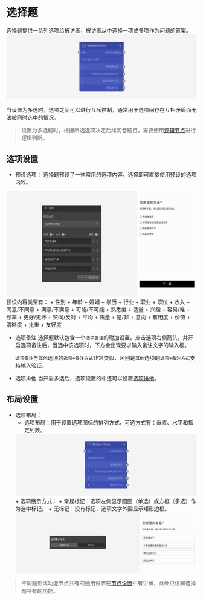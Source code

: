 ```index

```

```tag

```

```summary

```
# 选择题

选择题提供一系列选项给被访者，被访者从中选择一项或多项作为问题的答案。
<img src='../../assets/snapshots/node/multiple-choice/node.png'>

当设置为多选时，选项之间可以进行互斥控制，通常用于选项间存在互相矛盾而无法被同时选中的情况。

> 设置为多选题时，根据所选选项决定后续问卷题目，需要使用[逻辑节点](./logic.md)进行逻辑判断。

## 选项设置

+ 预设选项：
选择题预设了一些常用的选项内容，选择即可直接使用预设的选项内容。
<img src='../../assets/snapshots/node/multiple-choice/section.png'>
预设内容类型有：
  + 性别
  + 年龄
  + 婚姻
  + 学历
  + 行业
  + 职业
  + 职位
  + 收入
  + 同意/不同意
  + 满意/不满意
  + 可能/不可能
  + 熟悉度
  + 适量
  + 兴趣
  + 容易/难
  + 频率
  + 更好/更坏
  + 赞同/反对
  + 平均
  + 质量
  + 是/非
  + 意向
  + 有用度
  + 价值
  + 清晰度
  + 比重
  + 友好度

+ 选项备注
选择题默认包含一个`选项备注`的附加设置。点击选项右侧箭头，并开启选项备注后，当选中该选项时，下方会出现要求输入备注文字的输入框。

  `选项备注`与`其他`选项的`选项+备注方式`非常类似，区别是`其他`选项的`选项+备注方式`支持输入验证。

+ 选项排他
当开启多选后，选项设置的中还可以设置[选项排他](../node-setting/option-exclude.md)。

## 布局设置

+ 选项布局：
  + 选项布局：用于设置选项图标的排列方式，可选方式有：垂直、水平和指定列数。
  <img src='../../assets/snapshots/node/multiple-choice/node.png'>
  + 选项展示方式：
    + 常规标记：选项左侧显示圆圈（单选）或方框（多选）作为选中标记。
    + 无标记：没有标记，选项文字外围显示矩形边框。
  <img src='../../assets/snapshots/node/multiple-choice/type-block.png'>



> 不同题型或功能节点共有的通用设置在[节点设置](../node-setting/concept.md)中有讲解，此处只讲解选择题特有的功能。
